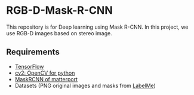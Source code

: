 # RGB-D-Mask-R-CNN
This repository is for Deep learning using Mask R-CNN. In this project, we use RGB-D images based on stereo image.

## Requirements
- [TensorFlow](https://github.com/tensorflow/tensorflow)
- [cv2: OpenCV for python](https://github.com/abidrahmank/OpenCV2-Python)
- [MaskRCNN of matterport](https://github.com/matterport/Mask_RCNN.git)
- Datasets (PNG original images and masks from [LabelMe](http://labelme.csail.mit.edu/Release3.0/))
